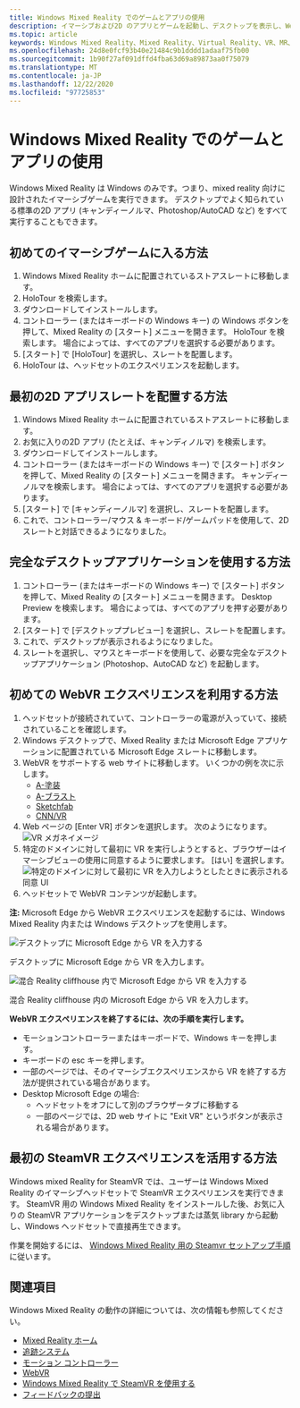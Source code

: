 ```yaml
---
title: Windows Mixed Reality でのゲームとアプリの使用
description: イマーシブおよび2D のアプリとゲームを起動し、デスクトップを表示し、WebVR と SteamVR のコンテンツを体験する方法。
ms.topic: article
keywords: Windows Mixed Reality、Mixed Reality、Virtual Reality、VR、MR、アプリ、ゲーム、デスクトップ、SteamVR、WebVR、蒸気
ms.openlocfilehash: 24d8e0fcf93b40e21484c9b1dddd1adaaf75fb00
ms.sourcegitcommit: 1b90f27af091dffd4fba63d69a89873aa0f75079
ms.translationtype: MT
ms.contentlocale: ja-JP
ms.lasthandoff: 12/22/2020
ms.locfileid: "97725853"
---
```

# <a name="using-games-and-apps-in-windows-mixed-reality"></a>Windows Mixed Reality でのゲームとアプリの使用

Windows Mixed Reality は Windows のみです。つまり、mixed reality 向けに設計されたイマーシブゲームを実行できます。 デスクトップでよく知られている標準の2D アプリ (キャンディーノルマ、Photoshop/AutoCAD など) をすべて実行することもできます。

## <a name="how-to-get-into-your-first-immersive-game"></a>初めてのイマーシブゲームに入る方法

1. Windows Mixed Reality ホームに配置されているストアスレートに移動します。
2. HoloTour を検索します。
3. ダウンロードしてインストールします。
4. コントローラー (またはキーボードの Windows キー) の Windows ボタンを押して、Mixed Reality の [スタート] メニューを開きます。 HoloTour を検索します。 場合によっては、すべてのアプリを選択する必要があります。
5. [スタート] で [HoloTour] を選択し、スレートを配置します。
6. HoloTour は、ヘッドセットのエクスペリエンスを起動します。

## <a name="how-to-place-your-first-2d-app-slate"></a>最初の2D アプリスレートを配置する方法

1. Windows Mixed Reality ホームに配置されているストアスレートに移動します。
2. お気に入りの2D アプリ (たとえば、キャンディノルマ) を検索します。
3. ダウンロードしてインストールします。
4. コントローラー (またはキーボードの Windows キー) で [スタート] ボタンを押して、Mixed Reality の [スタート] メニューを開きます。 キャンディーノルマを検索します。 場合によっては、すべてのアプリを選択する必要があります。
5. [スタート] で [キャンディーノルマ] を選択し、スレートを配置します。
6. これで、コントローラー/マウス & キーボード/ゲームパッドを使用して、2D スレートと対話できるようになりました。

## <a name="how-to-use-a-full-desktop-application"></a>完全なデスクトップアプリケーションを使用する方法

1. コントローラー (またはキーボードの Windows キー) で [スタート] ボタンを押して、Mixed Reality の [スタート] メニューを開きます。 Desktop Preview を検索します。 場合によっては、すべてのアプリを押す必要があります。
2. [スタート] で [デスクトッププレビュー] を選択し、スレートを配置します。
3. これで、デスクトップが表示されるようになりました。
4. スレートを選択し、マウスとキーボードを使用して、必要な完全なデスクトップアプリケーション (Photoshop、AutoCAD など) を起動します。

## <a name="how-to-get-into-your-first-webvr-experience"></a>初めての WebVR エクスペリエンスを利用する方法

1. ヘッドセットが接続されていて、コントローラーの電源が入っていて、接続されていることを確認します。
2. Windows デスクトップで、Mixed Reality または Microsoft Edge アプリケーションに配置されている Microsoft Edge スレートに移動します。
3. WebVR をサポートする web サイトに移動します。 いくつかの例を次に示します。
   * [A-塗装](https://aframe.io/a-painter/)
   * [A-ブラスト](https://aframe.io/a-blast/)
   * [Sketchfab](https://sketchfab.com/)
   * [CNN/VR](https://cnn.com/vr)
4. Web ページの [Enter VR] ボタンを選択します。 次のようになります。 \
   ![VR メガネイメージ](images/75px-enter-vr.png)
5. 特定のドメインに対して最初に VR を実行しようとすると、ブラウザーはイマーシブビューの使用に同意するように要求します。 [はい] を選択します。 ![特定のドメインに対して最初に VR を入力しようとしたときに表示される同意 UI](images/1053px-Webvr-consent-ui.png)
6. ヘッドセットで WebVR コンテンツが起動します。

**注:** Microsoft Edge から WebVR エクスペリエンスを起動するには、Windows Mixed Reality 内または Windows デスクトップを使用します。

![デスクトップに Microsoft Edge から VR を入力する](images/450px-webvr-desktop.png)

デスクトップに Microsoft Edge から VR を入力します。

![混合 Reality cliffhouse 内で Microsoft Edge から VR を入力する](images/450px-enter-vr-cliffhouse.jpg)

混合 Reality cliffhouse 内の Microsoft Edge から VR を入力します。

**WebVR エクスペリエンスを終了するには、次の手順を実行します。**
* モーションコントローラーまたはキーボードで、Windows キーを押します。
* キーボードの esc キーを押します。
* 一部のページでは、そのイマーシブエクスペリエンスから VR を終了する方法が提供されている場合があります。
* Desktop Microsoft Edge の場合:
  * ヘッドセットをオフにして別のブラウザータブに移動する
  * 一部のページでは、2D web サイトに "Exit VR" というボタンが表示される場合があります。

## <a name="how-to-get-into-your-first-steamvr-experience"></a>最初の SteamVR エクスペリエンスを活用する方法

Windows mixed Reality for SteamVR では、ユーザーは Windows Mixed Reality のイマーシブヘッドセットで SteamVR エクスペリエンスを実行できます。 SteamVR 用の Windows Mixed Reality をインストールした後、お気に入りの SteamVR アプリケーションをデスクトップまたは蒸気 library から起動し、Windows ヘッドセットで直接再生できます。

作業を開始するには、 [Windows Mixed Reality 用の Steamvr セットアップ手順](https://docs.microsoft.com/windows/mixed-reality/enthusiast-guide/using-steamvr-with-windows-mixed-reality)に従います。

## <a name="see-also"></a>関連項目

Windows Mixed Reality の動作の詳細については、次の情報も参照してください。
* [Mixed Reality ホーム](your-mixed-reality-home.md)
* [追跡システム](tracking-system.md)
* [モーション コントローラー](controllers-in-wmr.md)
* [WebVR](webvr.md)
* [Windows Mixed Reality で SteamVR を使用する](using-steamvr-with-windows-mixed-reality.md)
* [フィードバックの提出](filing-feedback.md)
